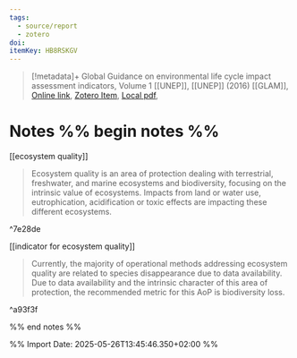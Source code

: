 ```yaml
---
tags:
  - source/report
  - zotero
doi: 
itemKey: HB8RSKGV
---
```

>[!metadata]+
> Global Guidance on environmental life cycle impact  assessment  indicators, Volume 1
> [[UNEP]], 
> [[UNEP]] (2016)
> [[GLAM]], 
> [Online link](https://www.lifecycleinitiative.org/wp-content/uploads/dlm_uploads/2017/01/global-guidance-lcia-v.1-1.pdf), [Zotero Item](zotero://select/library/items/HB8RSKGV), [Local pdf](file://C:/Users/aburg/Documents/references/zotero/storage/4HW6JR85/UNEP2016_GlobalGuidance.pdf), 

# Notes %% begin notes %%
[[ecosystem quality]]
> Ecosystem quality is an area of protection dealing with terrestrial, freshwater, and marine ecosystems and biodiversity, focusing on the intrinsic value of ecosystems. Impacts from land or water use, eutrophication, acidification or toxic effects are impacting these different ecosystems.

^7e28de

[[indicator for ecosystem quality]]
> Currently, the majority of operational methods addressing ecosystem quality are related to species disappearance due to data availability. Due to data availability and the intrinsic character of this area of protection, the recommended metric for this AoP is biodiversity loss.

^a93f3f

%% end notes %%




%% Import Date: 2025-05-26T13:45:46.350+02:00 %%
